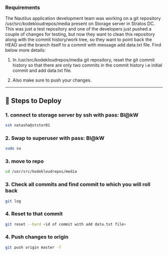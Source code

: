 ### Requirements

The Nautilus application development team was working on a git repository /usr/src/kodekloudrepos/media present on Storage server in Stratos DC. This was just a test repository and one of the developers just pushed a couple of changes for testing, but now they want to clean this repository along with the commit history/work tree, so they want to point back the HEAD and the branch itself to a commit with message add data.txt file. Find below more details:

1. In /usr/src/kodekloudrepos/media git repository, reset the git commit history so that there are only two commits in the commit history i.e initial commit and add data.txt file.

2. Also make sure to push your changes.

---

## 🚀 Steps to Deploy


### 1. connect to storage server by ssh with pass: Bl@kW
```bash
ssh natasha@ststor01
```

### 2. Swap to superuser with pass: Bl@kW
```bash
sudo su
```

### 3. move to repo
```bash
cd /usr/src/kodekloudrepos/media
```

### 3. Check all commits and find commit to which you will roll back
```bash
git log
```

### 4. Reset to that commit
```bash
git reset --hard <id of commit with add data.txt file>
```

### 4. Push changes to origin
```bash
git push origin master -f
```

